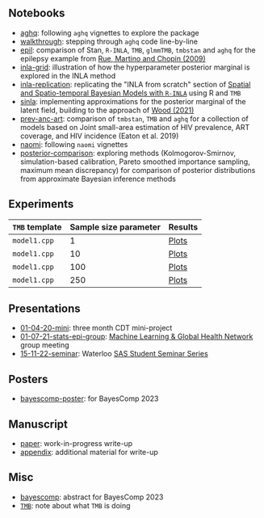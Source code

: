 ## Notebooks

* [aghq](https://athowes.github.io/elgm-inf/aghq.html): following `aghq` vignettes to explore the package
* [walkthrough](https://athowes.github.io/elgm-inf/walkthrough.html): stepping through `aghq` code line-by-line
* [epil](https://athowes.github.io/elgm-inf/epil.html): comparison of Stan, `R-INLA`, `TMB`, `glmmTMB`, `tmbstan` and `aghq` for the epilepsy example from [Rue, Martino and Chopin (2009)](https://rss.onlinelibrary.wiley.com/doi/10.1111/j.1467-9868.2008.00700.x)
* [inla-grid](https://athowes.github.io/elgm-inf/inla-grid.html): illustration of how the hyperparameter posterior marginal is explored in the INLA method
* [inla-replication](https://athowes.github.io/elgm-inf/inla-replication.html): replicating the "INLA from scratch" section of [Spatial and Spatio-temporal Bayesian Models with `R-INLA`](https://onlinelibrary.wiley.com/doi/book/10.1002/9781118950203) using R and `TMB`
* [sinla](https://athowes.github.io/elgm-inf/sinla.html): implementing approximations for the posterior marginal of the latent field, building to the approach of [Wood (2021)](https://academic.oup.com/biomet/article/107/1/223/5572662)
* [prev-anc-art](https://athowes.github.io/elgm-inf/prev-anc-art.html): comparison of `tmbstan`, `TMB` and `aghq` for a collection of models based on Joint small-area estimation of HIV prevalence, ART coverage, and HIV incidence (Eaton et al. 2019)
* [naomi](https://athowes.github.io/elgm-inf/naomi.html): following `naomi` vignettes
* [posterior-comparison](https://athowes.github.io/elgm-inf/posterior-comparison.html): exploring methods (Kolmogorov-Smirnov, simulation-based calibration, Pareto smoothed importance sampling, maximum mean discrepancy) for comparison of posterior distributions from approximate Bayesian inference methods

## Experiments

| `TMB` template | Sample size parameter | Results  |
|:---------------|:----- |:-----------|
| `model1.cpp`   | 1     | [Plots](https://athowes.github.io/elgm-inf/plots-m1.pdf) |
| `model1.cpp`   | 10    | [Plots](https://athowes.github.io/elgm-inf/plots-m10.pdf) |
| `model1.cpp`   | 100   | [Plots](https://athowes.github.io/elgm-inf/plots-m100.pdf) |
| `model1.cpp`   | 250   | [Plots](https://athowes.github.io/elgm-inf/plots-m250.pdf) |

## Presentations

* [01-04-20-mini](https://athowes.github.io/elgm-inf/01-04-20-mini): three month CDT mini-project
* [01-07-21-stats-epi-group](https://athowes.github.io/elgm-inf/01-07-21-stats-epi-group.pdf): [Machine Learning & Global Health Network](https://mlgh.net/) group meeting
* [15-11-22-seminar](https://athowes.github.io/elgm-inf/15-11-22-seminar.pdf): Waterloo [SAS Student Seminar Series](https://uwaterloo.ca/statistics-and-actuarial-science/student-seminar-series)

## Posters

* [bayescomp-poster](https://athowes.github.io/elgm-inf/bayescomp-poster.pdf): for BayesComp 2023

## Manuscript

* [paper](https://athowes.github.io/elgm-inf/paper.pdf): work-in-progress write-up
* [appendix](https://athowes.github.io/elgm-inf/appendix.pdf): additional material for write-up

## Misc

* [bayescomp](https://athowes.github.io/elgm-inf/bayescomp.html): abstract for BayesComp 2023
* [`TMB`](https://athowes.github.io/elgm-inf/tmb.pdf): note about what `TMB` is doing
